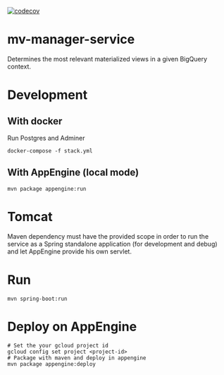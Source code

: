 [![codecov](https://codecov.io/gh/alwaysmartio/optimizer/branch/master/graph/badge.svg?token=QM96UTQZNZ)](https://codecov.io/gh/alwaysmartio/optimizer)

# mv-manager-service

Determines the most relevant materialized views in a given BigQuery context.

# Development

## With docker

Run Postgres and Adminer

```shell script
docker-compose -f stack.yml
```

## With AppEngine (local mode)

```shell script
mvn package appengine:run
```

# Tomcat

Maven dependency must have the provided scope in order to run the service as a Spring standalone
application (for development and debug) and let AppEngine provide his own servlet.

# Run

```shell script
mvn spring-boot:run
```

# Deploy on AppEngine

```shell script
# Set the your gcloud project id
gcloud config set project <project-id>
# Package with maven and deploy in appengine
mvn package appengine:deploy
```


